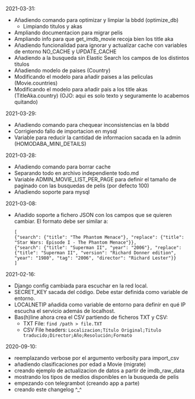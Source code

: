 2021-03-31:
  * Añadiendo comando para optimizar y limpiar la bbdd (optimize_db)
    - Limpiando titulos y akas
  * Ampliando documentacion para migrar pelis
  * Ampliando info para que get_imdb_movie recoja bien los title aka
  * Añadiendo funcionalidad para ignorar y actualizar cache con variables de entorno NO_CACHE y UPDATE_CACHE
  * Añadiendo a la busqueda sin Elastic Search los campos de los distintos titulos
  * Añadiendo modelo de paises (Country)
  * Modificando el modelo para añadir paises a las peliculas (Movie.countries)
  * Modificando el modelo para añadir pais a los title akas (TitleAka.country) (OJO: aqui es solo texto y seguramente lo acabemos quitando)

2021-03-29:
  * Añadiendo comando para chequear inconsistencias en la bbdd
  * Corrigiendo fallo de importacion en mysql
  * Variable para reducir la cantidad de informacion sacada en la admin (HOMODABA_MINI_DETAILS)

2021-03-28:
  * Añadiendo comando para borrar cache
  * Separando todo en archivo independiente todo.md
  * Variable ADMIN_MOVIE_LIST_PER_PAGE para definir el tamaño de paginado con las busquedas de pelis (por defecto 100)
  * Añadiendo soporte para mysql

2021-03-08:
  * Añadido soporte a fichero JSON con los campos que se quieren cambiar. El formato debe ser similar a:
    ```
    [
    {"search": {"title": "The Phantom Menace"}, "replace": {"title": "Star Wars: Episode I - The Phantom Menace"}},
    {"search": {"title": "Superman II", "year": "2006"}, "replace": {"title": "Superman II", "version": "Richard Donner edition", "year": "1980", "tag": "2006", "director": "Richard Lester"}}
    ]
    ```

2021-02-16:
  * Django config cambiada para escuchar en la red local.
  * SECRET_KEY sacada del código. Debe estar definida como variable de
  entorno.
  * LOCALNETIP añadida como variable de entorno para definir en qué IP
  escucha el servicio además de localhost.
  * Bas(h)line ahora crea el CSV partiendo de ficheros TXT y CSV:
    - TXT File: `find /path > file.TXT`
    - CSV File headers: `Localizacion;Título Original;Titulo traducido;Director;Año;Resolución;Formato`


2020-09-10:
  * reemplazando verbose por el argumento verbosity para import_csv
  * añadiendo clasificaciones por edad a Movie (migrate)
  * creando ejemplo de actualizacion de datos a partir de imdb_raw_data
  * mostrando los tipos de medios disponibles en la busqueda de pelis
  * empezando con telegrambot (creando app a parte)
  * creando este changelog ^_^

